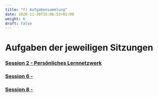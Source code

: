 ```yaml
---
title: "f) Aufgabensammlung"
date: 2020-11-30T15:06:53+01:00
weight: 6
draft: false
---
```


# Aufgaben der jeweiligen Sitzungen


### [Session 2 - Persönliches Lernnetzwerk](https://lehrerbildung.github.io/4_die_sitzungen/f_aufgaben/session2_aufgaben_h5p/)
### [Session 6 - ](4_die_sitzungen/f_aufgaben/session6_aufgaben_h5p/)
### [Session 8 - ](https://lehrerbildung.github.io/6_nachnutzung/Session1_Aufgaben)
